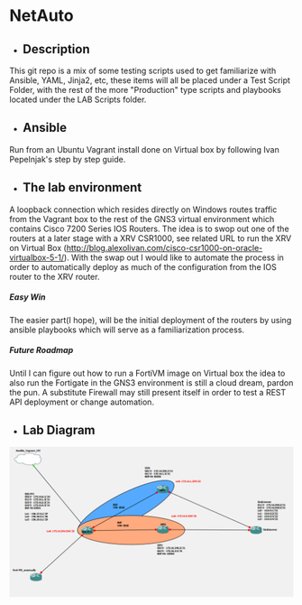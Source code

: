 # NetAuto
* ## Description
This git repo is a mix of some testing scripts used to get familiarize with Ansible, YAML, Jinja2, etc, these items will all be placed under a Test Script Folder, with the rest of the more "Production" type scripts and playbooks located under the LAB Scripts folder.

* ## Ansible
Run from an Ubuntu Vagrant install done on Virtual box by following Ivan Pepelnjak's step by step guide.

* ## The lab environment
A loopback connection which resides directly on Windows routes traffic from the Vagrant box to the rest of the GNS3 virtual environment which contains Cisco 7200 Series IOS Routers. The idea is to swop out one of the routers at a later stage with a XRV CSR1000, see related URL to run the XRV on Virtual Box (http://blog.alexolivan.com/cisco-csr1000-on-oracle-virtualbox-5-1/).
With the swap out I would like to automate the process in order to automatically deploy as much of the configuration from the IOS router to the XRV router.

 ##### **Easy Win**
The easier part(I hope), will be the initial deployment of the routers by using ansible playbooks which will serve as a familiarization process.

 ##### **Future Roadmap**
Until I can figure out how to run a FortiVM image on Virtual box the idea to also run the Fortigate in the GNS3 environment is still a cloud dream, pardon the pun.
A substitute Firewall may still present itself in order to test a REST API deployment or change automation.

* ## Lab Diagram
![Lab Diagram](https://github.com/bdyzel/NetAuto/blob/master/Lab%20Layout.png?raw=true "Optional Title")
